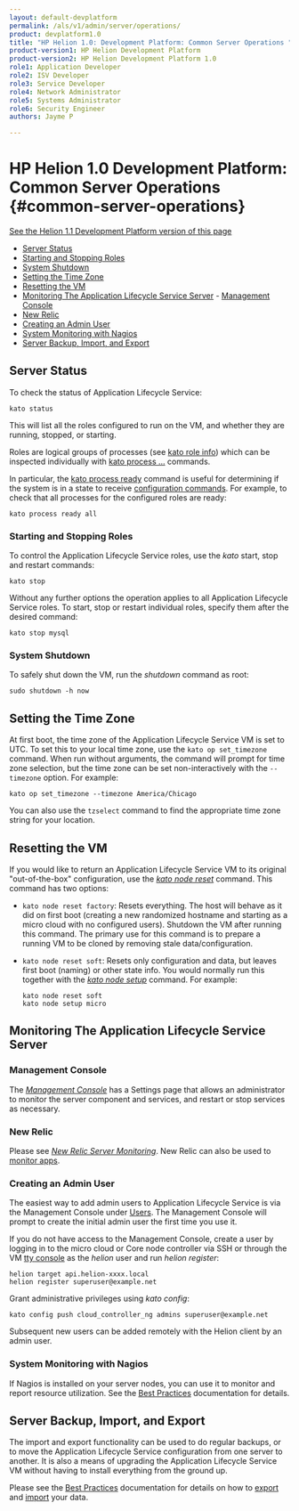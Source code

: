 ```yaml
---
layout: default-devplatform
permalink: /als/v1/admin/server/operations/
product: devplatform1.0
title: "HP Helion 1.0: Development Platform: Common Server Operations "
product-version1: HP Helion Development Platform
product-version2: HP Helion Development Platform 1.0
role1: Application Developer
role2: ISV Developer 
role3: Service Developer
role4: Network Administrator
role5: Systems Administrator 
role6: Security Engineer
authors: Jayme P

---
```

<!--PUBLISHED-->

# HP Helion 1.0 Development Platform: Common Server Operations {#common-server-operations}
[See the Helion 1.1 Development Platform version of this page](/helion/devplatform/1.1/als/admin/server/operations/)


- [Server Status](#server-status)
- [Starting and Stopping Roles](#starting-and-stopping-roles)
-   [System Shutdown](#system-shutdown)
-   [Setting the Time Zone](#setting-the-time-zone)
-   [Resetting the VM](#resetting-the-vm)
-   [Monitoring The Application Lifecycle Service Server](#monitoring-the-helion-server)        -   [Management Console](#management-console)
-   [New Relic](#new-relic)
-   [Creating an Admin User](#creating-an-admin-user)
-   [System Monitoring with Nagios](#system-monitoring-with-nagios)
-   [Server Backup, Import, and Export](#server-backup-import-and-export)

Server Status[](#server-status "Permalink to this headline")
-------------------------------------------------------------

To check the status of Application Lifecycle Service:

    kato status

This will list all the roles configured to run on the VM, and whether
they are running, stopped, or starting.

Roles are logical groups of processes (see [kato role info](/als/v1/admin/reference/kato-ref/#kato-command-ref-role-info)) which can be inspected individually with [kato process
...](/als/v1/admin/reference/kato-ref/#kato-command-ref-process-list) commands.

In particular, the [kato process ready](/als/v1/admin/reference/kato-ref/#kato-command-ref-process-ready) command is useful for determining if the system is in a state to receive [configuration commands](/als/v1/admin/server/configuration/#server-configuration). For example, to check that all processes for the configured roles are ready:

    kato process ready all

### Starting and Stopping Roles[](#starting-and-stopping-roles "Permalink to this headline")

To control the Application Lifecycle Service roles, use the *kato* start,
stop and restart commands:

    kato stop

Without any further options the operation applies to all Application Lifecycle Service roles.
To start, stop or restart individual roles, specify them after the
desired command:

    kato stop mysql

### System Shutdown[](#system-shutdown "Permalink to this headline")

To safely shut down the VM, run the *shutdown* command as root:

    sudo shutdown -h now

Setting the Time Zone[](#setting-the-time-zone "Permalink to this headline")
-----------------------------------------------------------------------------

At first boot, the time zone of the Application Lifecycle Service VM is set to UTC. To set this to your local time zone, use the `kato op set_timezone` command. When run without arguments, the command will prompt
for time zone selection, but the time zone can be set non-interactively
with the `--timezone` option. For example:

    kato op set_timezone --timezone America/Chicago

You can also use the `tzselect` command to find the
appropriate time zone string for your location.

Resetting the VM[](#resetting-the-vm "Permalink to this headline")
-------------------------------------------------------------------

If you would like to return an Application Lifecycle Service VM to its original
"out-of-the-box" configuration, use the [*kato node reset*](/als/v1/admin/reference/kato-ref/#kato-command-ref-node-attach) command. This command has two options:

-   `kato node reset factory`: Resets everything.
    The host will behave as it did on first boot (creating a new
    randomized hostname and starting as a micro cloud with no configured
    users). Shutdown the VM after running this command. The primary use
    for this command is to prepare a running VM to be cloned by removing
    stale data/configuration.

-   `kato node reset soft`: Resets only
    configuration and data, but leaves first boot (naming) or other
    state info. You would normally run this together with the [*kato
    node
    setup*](/als/v1/admin/reference/kato-ref/#kato-command-ref-node-attach)
    command. For example:

        kato node reset soft
        kato node setup micro

Monitoring The Application Lifecycle Service Server[](#monitoring-the-helion-server "Permalink to this headline")
-----------------------------------------------------------------------------------------------

### Management Console[](#management-console "Permalink to this headline")

The [*Management Console*](/als/v1/user/console/#management-console) has a Settings page that allows an administrator to monitor the server component and services, and restart or stop services as necessary.

### New Relic[](#new-relic "Permalink to this headline")

Please see [*New Relic Server Monitoring*](/als/v1/admin/best-practices/#bestpractices-nrsysmond). New Relic can also be used to [monitor apps](/als/v1/user/deploy/newrelic/#newrelic).

### Creating an Admin User[](#creating-an-admin-user "Permalink to this headline")

The easiest way to add admin users to Application Lifecycle Service is via the Management
Console under [Users](/als/v1/admin/console/customize/#console-users). The Management Console will prompt to create the initial admin user the first time you use it.

If you do not have access to the Management Console, create a user by logging in to the micro cloud or Core node controller via SSH or through the VM [tty console](/als/v1/user/reference/glossary/#term-tty-console) as the *helion* user and run *helion register*:

    helion target api.helion-xxxx.local
    helion register superuser@example.net

Grant administrative privileges using *kato config*:

    kato config push cloud_controller_ng admins superuser@example.net

Subsequent new users can be added remotely with the Helion client by an admin user.

### System Monitoring with Nagios[](#system-monitoring-with-nagios "Permalink to this headline")

If Nagios is installed on your server nodes, you can use it to monitor
and report resource utilization. See the [Best Practices](/als/v1/admin/best-practices/#bestpractices-nagios) documentation for details.

## Server Backup, Import, and Export[](#server-backup-import-and-export "Permalink to this headline")

The import and export functionality can be used to do regular backups,
or to move the Application Lifecycle Service configuration from one server to another. It is also a means of upgrading the Application Lifecycle Service VM without having to install everything from the ground up.

Please see the [Best Practices](/als/v1/admin/best-practices/#bestpractices-controller-migration) documentation for details on how to [export](/als/v1/admin/best-practices/#bestpractices-migration-export) and [import](/als/v1/admin/best-practices/#bestpractices-migration-import) your data.
